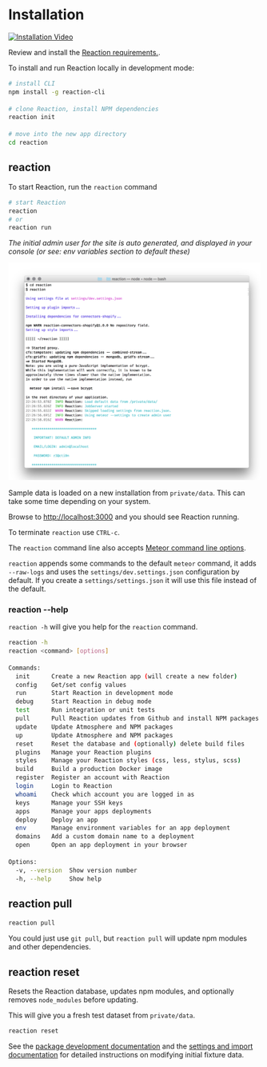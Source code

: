 # Installation

[![Installation Video](/assets/guide-installation-video-screenshot.png)](https://www.youtube.com/watch?v=PkFDX8NWskY)

Review and install the [Reaction requirements.](https://docs.reactioncommerce.com/reaction-docs/development/requirements).

To install and run Reaction locally in development mode:

```sh
# install CLI
npm install -g reaction-cli

# clone Reaction, install NPM dependencies
reaction init

# move into the new app directory
cd reaction
```

## reaction

To start Reaction, run the `reaction` command

```sh
# start Reaction
reaction
# or
reaction run
```

_The initial admin user for the site is auto generated, and displayed in your console (or see: env variables section to default these)_

![](/assets/guide-installation-default-user.png)

Sample data is loaded on a new installation from `private/data`. This can take some time depending on your system.

Browse to [http://localhost:3000](https://localhost:3000) and you should see Reaction running.

To terminate `reaction` use `CTRL-c`.

The `reaction` command line also accepts [Meteor command line options](http://docs.meteor.com/#/full/meteorhelp).

`reaction` appends some commands to the default `meteor` command, it adds `--raw-logs` and uses the `settings/dev.settings.json` configuration by default. If you create a `settings/settings.json` it will use this file instead of the default.

### reaction --help

`reaction -h` will give you help for the `reaction` command.

```sh
reaction -h
reaction <command> [options]

Commands:
  init      Create a new Reaction app (will create a new folder)
  config    Get/set config values
  run       Start Reaction in development mode
  debug     Start Reaction in debug mode
  test      Run integration or unit tests
  pull      Pull Reaction updates from Github and install NPM packages
  update    Update Atmosphere and NPM packages
  up        Update Atmosphere and NPM packages
  reset     Reset the database and (optionally) delete build files
  plugins   Manage your Reaction plugins
  styles    Manage your Reaction styles (css, less, stylus, scss)
  build     Build a production Docker image
  register  Register an account with Reaction
  login     Login to Reaction
  whoami    Check which account you are logged in as
  keys      Manage your SSH keys
  apps      Manage your apps deployments
  deploy    Deploy an app
  env       Manage environment variables for an app deployment
  domains   Add a custom domain name to a deployment
  open      Open an app deployment in your browser

Options:
  -v, --version  Show version number
  -h, --help     Show help
```

## reaction pull

```sh
reaction pull
```

You could just use `git pull`, but `reaction pull` will update npm modules and other dependencies.

## reaction reset

Resets the Reaction database, updates npm modules, and optionally removes `node_modules` before updating.

This will give you a fresh test dataset from `private/data`.

```sh
reaction reset
```

See the [package development documentation](/developer/packages/packages.md) and the [settings and import documentation](/developer/core/import.md) for detailed instructions on modifying initial fixture data.
